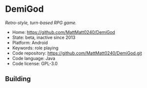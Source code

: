 # DemiGod

_Retro-style, turn-based RPG game._

- Home: https://github.com/MattMatt0240/DemiGod
- State: beta, inactive since 2013
- Platform: Android
- Keywords: role playing
- Code repository: https://github.com/MattMatt0240/DemiGod.git
- Code language: Java
- Code license: GPL-3.0

## Building

